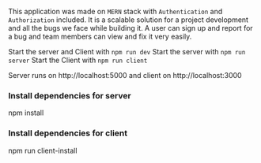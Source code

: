 This application was made on `MERN` stack with `Authentication` and `Authorization` included. It is a scalable solution for a
project development and all the bugs we face while building it. A user can sign up and report for a bug and team members
can view and fix it very easily.



Start the server and Client with `npm run dev`
Start the server with `npm run server`
Start the Client with `npm run client`

Server runs on http://localhost:5000 and client on http://localhost:3000

### Install dependencies for server
npm install

### Install dependencies for client
npm run client-install

